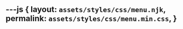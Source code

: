---js
{
  layout:    `assets/styles/css/menu.njk`,
  permalink: `assets/styles/css/menu.min.css`,
}
---
